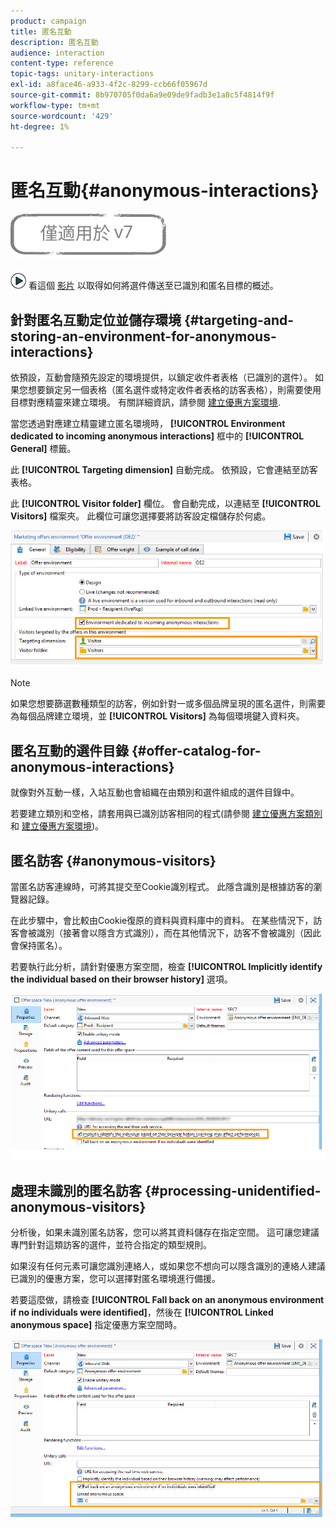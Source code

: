 ```yaml
---
product: campaign
title: 匿名互動
description: 匿名互動
audience: interaction
content-type: reference
topic-tags: unitary-interactions
exl-id: a8face46-a933-4f2c-8299-ccb66f05967d
source-git-commit: 8b970705f0da6a9e09de9fadb3e1a8c5f4814f9f
workflow-type: tm+mt
source-wordcount: '429'
ht-degree: 1%

---
```


# 匿名互動{#anonymous-interactions}

![](../../assets/v7-only.svg)

![](assets/do-not-localize/how-to-video.png) 看這個 [影片](https://helpx.adobe.com/campaign/classic/how-to/indetified-and-anonymous-interaction-in-acv6.html?playlist=/ccx/v1/collection/product/campaign/classic/segment/digital-marketers/explevel/intermediate/applaunch/get-started/collection.ccx.js&amp;ref=helpx.adobe.com) 以取得如何將選件傳送至已識別和匿名目標的概述。

## 針對匿名互動定位並儲存環境 {#targeting-and-storing-an-environment-for-anonymous-interactions}

依預設，互動會隨預先設定的環境提供，以鎖定收件者表格（已識別的選件）。 如果您想要鎖定另一個表格（匿名選件或特定收件者表格的訪客表格），則需要使用目標對應精靈來建立環境。 有關詳細資訊，請參閱 [建立優惠方案環境](../../interaction/using/live-design-environments.md#creating-an-offer-environment).

當您透過對應建立精靈建立匿名環境時， **[!UICONTROL Environment dedicated to incoming anonymous interactions]** 框中的 **[!UICONTROL General]** 標籤。

此 **[!UICONTROL Targeting dimension]** 自動完成。 依預設，它會連結至訪客表格。

此 **[!UICONTROL Visitor folder]** 欄位。 會自動完成，以連結至 **[!UICONTROL Visitors]** 檔案夾。 此欄位可讓您選擇要將訪客設定檔儲存於何處。

![](assets/anonymous_environment_option.png)

>[!NOTE]
>
>如果您想要篩選數種類型的訪客，例如針對一或多個品牌呈現的匿名選件，則需要為每個品牌建立環境，並 **[!UICONTROL Visitors]** 為每個環境鍵入資料夾。

## 匿名互動的選件目錄 {#offer-catalog-for-anonymous-interactions}

就像對外互動一樣，入站互動也會組織在由類別和選件組成的選件目錄中。

若要建立類別和空格，請套用與已識別訪客相同的程式(請參閱 [建立優惠方案類別](../../interaction/using/creating-offer-categories.md) 和 [建立優惠方案環境](../../interaction/using/live-design-environments.md#creating-an-offer-environment))。

## 匿名訪客 {#anonymous-visitors}

當匿名訪客連線時，可將其提交至Cookie識別程式。 此隱含識別是根據訪客的瀏覽器記錄。

在此步驟中，會比較由Cookie復原的資料與資料庫中的資料。 在某些情況下，訪客會被識別（接著會以隱含方式識別），而在其他情況下，訪客不會被識別（因此會保持匿名）。

若要執行此分析，請針對優惠方案空間，檢查 **[!UICONTROL Implicitly identify the individual based on their browser history]** 選項。

![](assets/identification_anonymous_visitors.png)

## 處理未識別的匿名訪客 {#processing-unidentified-anonymous-visitors}

分析後，如果未識別匿名訪客，您可以將其資料儲存在指定空間。 這可讓您建議專門針對這類訪客的選件，並符合指定的類型規則。

如果沒有任何元素可讓您識別連絡人，或如果您不想向可以隱含識別的連絡人建議已識別的優惠方案，您可以選擇對匿名環境進行備援。

若要這麼做，請檢查 **[!UICONTROL Fall back on an anonymous environment if no individuals were identified]**，然後在 **[!UICONTROL Linked anonymous space]** 指定優惠方案空間時。

![](assets/anonymous_to_anonymous_environment.png)
